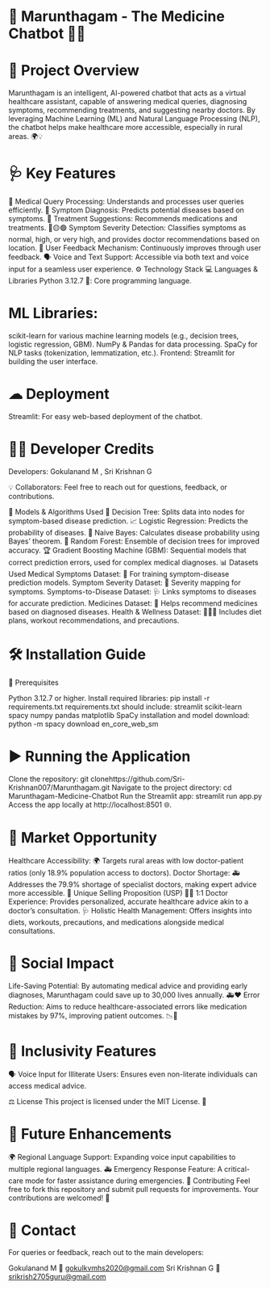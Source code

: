 # 🌟 Marunthagam - The Medicine Chatbot 💊🤖

# 🚀 Project Overview

Marunthagam is an intelligent, AI-powered chatbot that acts as a virtual healthcare assistant, capable of answering medical queries, diagnosing symptoms, recommending treatments, and suggesting nearby doctors. By leveraging Machine Learning (ML) and Natural Language Processing (NLP), the chatbot helps make healthcare more accessible, especially in rural areas. 🌍💡

# 🩺 Key Features

💬 Medical Query Processing: Understands and processes user queries efficiently.
🧠 Symptom Diagnosis: Predicts potential diseases based on symptoms.
💊 Treatment Suggestions: Recommends medications and treatments.
🔴🟡🟢 Symptom Severity Detection: Classifies symptoms as normal, high, or very high, and provides doctor recommendations based on location.
📝 User Feedback Mechanism: Continuously improves through user feedback.
🗣 Voice and Text Support: Accessible via both text and voice input for a seamless user experience.
⚙ Technology Stack
💻 Languages & Libraries
Python 3.12.7 🐍: Core programming language.

# ML Libraries:

scikit-learn for various machine learning models (e.g., decision trees, logistic regression, GBM).
NumPy & Pandas for data processing.
SpaCy for NLP tasks (tokenization, lemmatization, etc.).
Frontend: Streamlit for building the user interface.

# ☁ Deployment
Streamlit: For easy web-based deployment of the chatbot.

# 🧑‍💻 Developer Credits
 Developers: Gokulanand M , Sri Krishnan G

💡 Collaborators: Feel free to reach out for questions, feedback, or contributions.

🔬 Models & Algorithms Used
🌳 Decision Tree: Splits data into nodes for symptom-based disease prediction.
📈 Logistic Regression: Predicts the probability of diseases.
🎲 Naive Bayes: Calculates disease probability using Bayes’ theorem.
🌲 Random Forest: Ensemble of decision trees for improved accuracy.
🏆 Gradient Boosting Machine (GBM): Sequential models that correct prediction errors, used for complex medical diagnoses.
📊 Datasets Used
Medical Symptoms Dataset: 🦠 For training symptom-disease prediction models.
Symptom Severity Dataset: 🚨 Severity mapping for symptoms.
Symptoms-to-Disease Dataset: 🩺 Links symptoms to diseases for accurate prediction.
Medicines Dataset: 💊 Helps recommend medicines based on diagnosed diseases.
Health & Wellness Dataset: 🥗🏋‍♀ Includes diet plans, workout recommendations, and precautions.

# 🛠 Installation Guide

🔧 Prerequisites

Python 3.12.7 or higher.
Install required libraries:
pip install -r requirements.txt
requirements.txt should include:
streamlit
scikit-learn
spacy
numpy
pandas
matplotlib
SpaCy installation and model download:
python -m spacy download en_core_web_sm

# ▶ Running the Application
Clone the repository:
git clonehttps://github.com/Sri-Krishnan007/Marunthagam.git
Navigate to the project directory:
cd Marunthagam-Medicine-Chatbot
Run the Streamlit app:
streamlit run app.py
Access the app locally at http://localhost:8501 🌐.


# 💼 Market Opportunity

Healthcare Accessibility: 🌍 Targets rural areas with low doctor-patient ratios (only 18.9% population access to doctors).
Doctor Shortage: 🚑 Addresses the 79.9% shortage of specialist doctors, making expert advice more accessible.
🔑 Unique Selling Proposition (USP)
👩‍⚕ 1:1 Doctor Experience: Provides personalized, accurate healthcare advice akin to a doctor’s consultation.
🩺 Holistic Health Management: Offers insights into diets, workouts, precautions, and medications alongside medical consultations.

# 🌱 Social Impact

Life-Saving Potential: By automating medical advice and providing early diagnoses, Marunthagam could save up to 30,000 lives annually. 🚑❤
Error Reduction: Aims to reduce healthcare-associated errors like medication mistakes by 97%, improving patient outcomes. 📉💊

# 🌟 Inclusivity Features

🗣 Voice Input for Illiterate Users: Ensures even non-literate individuals can access medical advice.

⚖ License
This project is licensed under the MIT License. 📄

# 🚀 Future Enhancements
🌍 Regional Language Support: Expanding voice input capabilities to multiple regional languages.
🚑 Emergency Response Feature: A critical-care mode for faster assistance during emergencies.
🤝 Contributing
Feel free to fork this repository and submit pull requests for improvements. Your contributions are welcomed! 🌟

# 📧 Contact
For queries or feedback, reach out to the main developers:

Gokulanand M
📧 gokulkvmhs2020@gmail.com
Sri Krishnan G
📧srikrish2705guru@gmail.com
